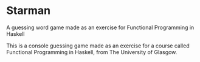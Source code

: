 # Starman
A guessing word game made as an exercise for Functional Programming in Haskell

This is a console guessing game made as an exercise for a course called Functional Programming in Haskell, from The University of Glasgow.
